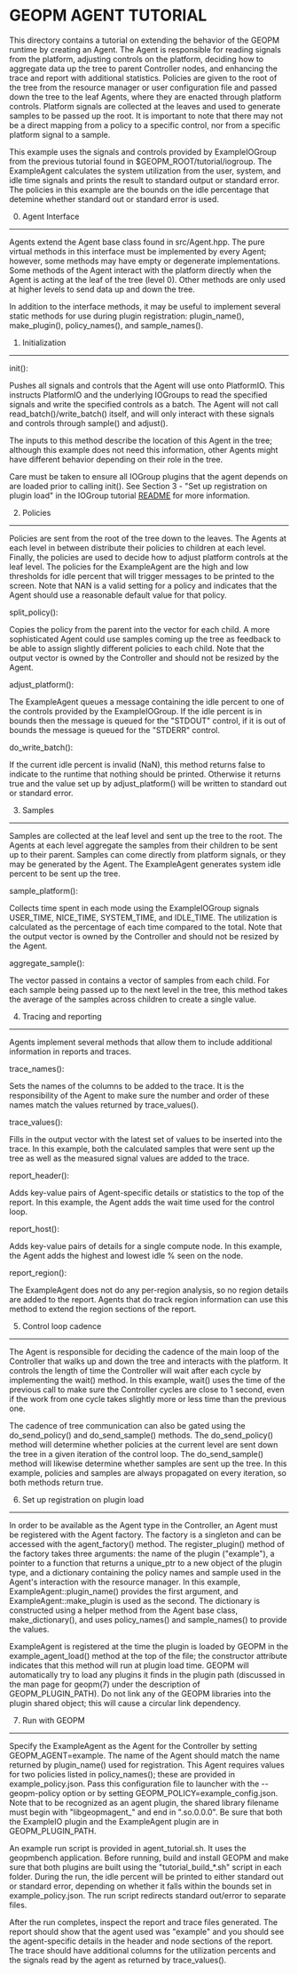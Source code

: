 GEOPM AGENT TUTORIAL
====================

This directory contains a tutorial on extending the behavior of the
GEOPM runtime by creating an Agent.  The Agent is responsible for
reading signals from the platform, adjusting controls on the platform,
deciding how to aggregate data up the tree to parent Controller nodes,
and enhancing the trace and report with additional statistics.
Policies are given to the root of the tree from the resource manager
or user configuration file and passed down the tree to the leaf
Agents, where they are enacted through platform controls.  Platform
signals are collected at the leaves and used to generate samples to be
passed up the root.  It is important to note that there may not be a
direct mapping from a policy to a specific control, nor from a
specific platform signal to a sample.

This example uses the signals and controls provided by ExampleIOGroup
from the previous tutorial found in $GEOPM_ROOT/tutorial/iogroup.  The
ExampleAgent calculates the system utilization from the user, system,
and idle time signals and prints the result to standard output or
standard error.  The policies in this example are the bounds on the
idle percentage that detemine whether standard out or standard error
is used.


0. Agent Interface
------------------

Agents extend the Agent base class found in src/Agent.hpp.  The pure
virtual methods in this interface must be implemented by every Agent;
however, some methods may have empty or degenerate implementations.
Some methods of the Agent interact with the platform directly when the
Agent is acting at the leaf of the tree (level 0).  Other methods are
only used at higher levels to send data up and down the tree.

In addition to the interface methods, it may be useful to implement
several static methods for use during plugin registration: plugin_name(),
make_plugin(), policy_names(), and sample_names().


1. Initialization
-----------------

init():

  Pushes all signals and controls that the Agent will use onto
  PlatformIO.  This instructs PlatformIO and the underlying IOGroups
  to read the specified signals and write the specified controls as a
  batch.  The Agent will not call read_batch()/write_batch() itself,
  and will only interact with these signals and controls through
  sample() and adjust().

  The inputs to this method describe the location of this Agent in the
  tree; although this example does not need this information, other
  Agents might have different behavior depending on their role in the
  tree.

  Care must be taken to ensure all IOGroup plugins that the agent depends on
  are loaded prior to calling init().  See Section 3 - "Set up registration on
  plugin load" in the IOGroup tutorial [README](../iogroup/README.md) for more
  information.

2. Policies
-----------

Policies are sent from the root of the tree down to the leaves.  The
Agents at each level in between distribute their policies to children
at each level. Finally, the policies are used to decide how to adjust
platform controls at the leaf level.  The policies for the
ExampleAgent are the high and low thresholds for idle percent that will
trigger messages to be printed to the screen.  Note that NAN is a valid
setting for a policy and indicates that the Agent should use a
reasonable default value for that policy.

split_policy():

  Copies the policy from the parent into the vector for each child.
  A more sophisticated Agent could use samples coming up the tree as
  feedback to be able to assign slightly different policies to each
  child.  Note that the output vector is owned by the Controller
  and should not be resized by the Agent.

adjust_platform():

  The ExampleAgent queues a message containing the idle percent to one
  of the controls provided by the ExampleIOGroup.  If the idle percent
  is in bounds then the message is queued for the "STDOUT" control, if
  it is out of bounds the message is queued for the "STDERR" control.

do_write_batch():

  If the current idle percent is invalid (NaN), this method returns
  false to indicate to the runtime that nothing should be printed.
  Otherwise it returns true and the value set up by adjust_platform()
  will be written to standard out or standard error.

3. Samples
----------

Samples are collected at the leaf level and sent up the tree to the
root.  The Agents at each level aggregate the samples from their
children to be sent up to their parent.  Samples can come directly
from platform signals, or they may be generated by the Agent.  The
ExampleAgent generates system idle percent to be sent up
the tree.

sample_platform():

  Collects time spent in each mode using the ExampleIOGroup signals
  USER_TIME, NICE_TIME, SYSTEM_TIME, and IDLE_TIME.  The utilization
  is calculated as the percentage of each time compared to the
  total.  Note that the output vector is owned by the Controller and
  should not be resized by the Agent.

aggregate_sample():

  The vector passed in contains a vector of samples from each child.
  For each sample being passed up to the next level in the tree,
  this method takes the average of the samples across children to
  create a single value.


4. Tracing and reporting
------------------------

Agents implement several methods that allow them to include additional
information in reports and traces.

trace_names():

  Sets the names of the columns to be added to the trace.  It is the
  responsibility of the Agent to make sure the number and order of
  these names match the values returned by trace_values().

trace_values():

  Fills in the output vector with the latest set of values to be
  inserted into the trace.  In this example, both the calculated
  samples that were sent up the tree as well as the measured signal
  values are added to the trace.

report_header():

  Adds key-value pairs of Agent-specific details or statistics to the
  top of the report.  In this example, the Agent adds the wait time
  used for the control loop.

report_host():

  Adds key-value pairs of details for a single compute node.  In this
  example, the Agent adds the highest and lowest idle % seen on the node.

report_region():

  The ExampleAgent does not do any per-region analysis, so no region
  details are added to the report.  Agents that do track region
  information can use this method to extend the region sections of
  the report.


5. Control loop cadence
-----------------------

The Agent is responsible for deciding the cadence of the main loop
of the Controller that walks up and down the tree and interacts with the
platform.  It controls the length of time the Controller will wait
after each cycle by implementing the wait() method.  In this example,
wait() uses the time of the previous call to make sure the Controller
cycles are close to 1 second, even if the work from one cycle takes
slightly more or less time than the previous one.

The cadence of tree communication can also be gated using the
do_send_policy() and do_send_sample() methods.  The do_send_policy()
method will determine whether policies at the current level are sent
down the tree in a given iteration of the control loop.  The
do_send_sample() method will likewise determine whether samples are
sent up the tree.  In this example, policies and samples are always
propagated on every iteration, so both methods return true.

6. Set up registration on plugin load
-------------------------------------

In order to be available as the Agent type in the Controller, an Agent
must be registered with the Agent factory.  The factory is a singleton
and can be accessed with the agent_factory() method.  The
register_plugin() method of the factory takes three arguments: the
name of the plugin ("example"), a pointer to a function that returns a
unique_ptr to a new object of the plugin type, and a dictionary
containing the policy names and sample used in the Agent's interaction
with the resource manager.  In this example,
ExampleAgent::plugin_name() provides the first argument, and
ExampleAgent::make_plugin is used as the second.  The dictionary is
constructed using a helper method from the Agent base class,
make_dictionary(), and uses policy_names() and sample_names() to
provide the values.

ExampleAgent is registered at the time the plugin is loaded by GEOPM
in the example_agent_load() method at the top of the file; the
constructor attribute indicates that this method will run at plugin
load time.  GEOPM will automatically try to load any plugins it finds
in the plugin path (discussed in the man page for geopm(7) under the
description of GEOPM_PLUGIN_PATH).  Do not link any of the GEOPM
libraries into the plugin shared object; this will cause a circular
link dependency.


7. Run with GEOPM
-----------------

Specify the ExampleAgent as the Agent for the Controller by setting
GEOPM_AGENT=example.  The name of the Agent should match the name
returned by plugin_name() used for registration.  This Agent requires
values for two policies listed in policy_names(); these are provided
in example_policy.json.  Pass this configuration file to launcher with
the --geopm-policy option or by setting GEOPM_POLICY=example_config.json.
Note that to be recognized as an agent plugin, the shared library
filename must begin with "libgeopmagent_" and end in
".so.0.0.0".  Be sure that both the ExampleIO
plugin and the ExampleAgent plugin are in GEOPM_PLUGIN_PATH.

An example run script is provided in agent_tutorial.sh.  It uses the
geopmbench application.  Before running, build and install GEOPM and
make sure that both plugins are built using the "tutorial_build_*.sh"
script in each folder.  During the run, the idle percent will be
printed to either standard out or standard error, depending on whether
it falls within the bounds set in example_policy.json.  The run script
redirects standard out/error to separate files.

After the run completes, inspect the report and trace files generated.
The report should show that the agent used was "example" and you should see
the agent-specific details in the header and node sections of the report.
The trace should have additional columns for the utilization percents and
the signals read by the agent as returned by trace_values().
